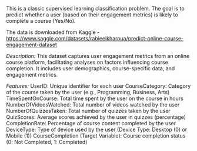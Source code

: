 
This is a classic supervised learning classification problem.  The goal is to predict whether a user (based on their engagement metrics) is likely to complete a course (Yes/No).

The data is downloaded from Kaggle - https://www.kaggle.com/datasets/rabieelkharoua/predict-online-course-engagement-dataset

*Description:*
This dataset captures user engagement metrics from an online course platform, facilitating analyses on factors influencing course completion. It includes user demographics, course-specific data, and engagement metrics.

*Features:*
UserID: Unique identifier for each user
CourseCategory: Category of the course taken by the user (e.g., Programming, Business, Arts)
TimeSpentOnCourse: Total time spent by the user on the course in hours
NumberOfVideosWatched: Total number of videos watched by the user
NumberOfQuizzesTaken: Total number of quizzes taken by the user
QuizScores: Average scores achieved by the user in quizzes (percentage)
CompletionRate: Percentage of course content completed by the user
DeviceType: Type of device used by the user (Device Type: Desktop (0) or Mobile (1))
CourseCompletion (Target Variable): Course completion status (0: Not Completed, 1: Completed)

